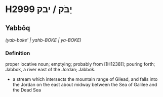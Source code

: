 # H2999 יַבֹּק / יבק

## Yabbôq

_(yab-boke' | yahb-BOKE | ya-BOKE)_

### Definition

proper locative noun; emptying; probably from [[H1238]]; pouring forth; Jabbok, a river east of the Jordan; Jabbok.

- a stream which intersects the mountain range of Gilead, and falls into the Jordan on the east about midway between the Sea of Galilee and the Dead Sea
